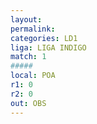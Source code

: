 ```yaml
---
layout: 
permalink: 
categories: LD1
liga: LIGA INDIGO
match: 1
#####
local: POA
r1: 0
r2: 0
out: OBS
---
```

